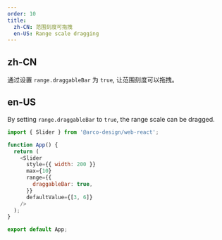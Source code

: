```yaml
---
order: 10
title:
  zh-CN: 范围刻度可拖拽
  en-US: Range scale dragging
---
```


## zh-CN

通过设置 `range.draggableBar` 为 `true`, 让范围刻度可以拖拽。

## en-US

By setting `range.draggableBar` to `true`, the range scale can be dragged.

```js
import { Slider } from '@arco-design/web-react';

function App() {
  return (
    <Slider
      style={{ width: 200 }}
      max={10}
      range={{
        draggableBar: true,
      }}
      defaultValue={[3, 6]}
    />
  );
}

export default App;
```
